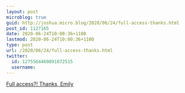 ```yaml
---
layout: post
microblog: true
guid: http://joshua.micro.blog/2020/06/24/full-access-thanks.html
post_id: 1127165
date: 2020-06-24T10:00:36+1100
lastmod: 2020-06-24T10:00:36+1100
type: post
url: /2020/06/24/full-access-thanks.html
twitter:
  id: 1275564460091072515
  username: 
---
```

[Full access?! Thanks, Emily](https://youtu.be/pAOjDXdiUzM)
